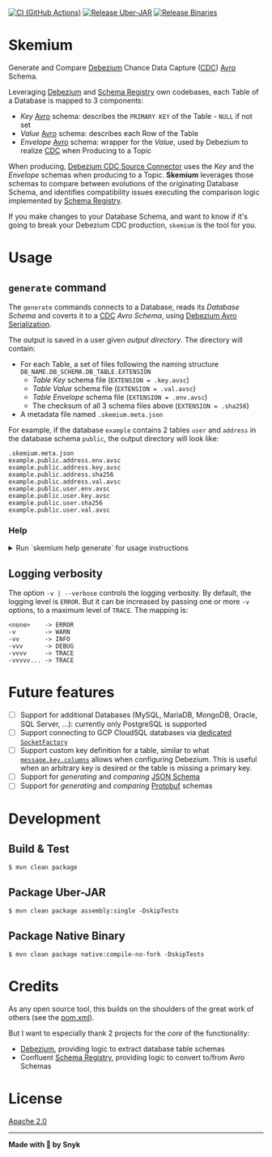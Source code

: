[![CI (GitHub Actions)](https://github.com/snyk/skemium/actions/workflows/ci.yaml/badge.svg)](https://github.com/snyk/skemium/actions/workflows/ci.yaml)
[![Release Uber-JAR](https://github.com/snyk/skemium/actions/workflows/release-uberjar.yaml/badge.svg)](https://github.com/snyk/skemium/actions/workflows/release-uberjar.yaml)
[![Release Binaries](https://github.com/snyk/skemium/actions/workflows/release-binaries.yaml/badge.svg)](https://github.com/snyk/skemium/actions/workflows/release-binaries.yaml)

# Skemium

Generate and Compare [Debezium] Chance Data Capture ([CDC]) [Avro] Schema.

Leveraging [Debezium] and [Schema Registry] own codebases, each Table of a Database is mapped to 3 components:

* _Key_ [Avro] schema: describes the `PRIMARY KEY` of the Table - `NULL` if not set
* _Value_ [Avro] schema: describes each Row of the Table
* _Envelope_ [Avro] schema: wrapper for the _Value_, used by Debezium to realize [CDC] when Producing to a Topic

When producing, [Debezium CDC Source Connector] uses the _Key_ and the _Envelope_ schemas when producing to a Topic.
**Skemium** leverages those schemas to compare between evolutions of the originating Database Schema,
and identifies compatibility issues executing the comparison logic implemented by [Schema Registry].

If you make changes to your Database Schema, and want to know if it's going to break your Debezium CDC production,
`skemium` is the tool for you.

# Usage

## `generate` command

The `generate` commands connects to a Database, reads its _Database Schema_ and coverts it to a [CDC] _Avro Schema_,
using [Debezium Avro Serialization].

The output is saved in a user given _output directory_. The directory will contain:

* For each Table, a set of files following the naming structure `DB_NAME.DB_SCHEMA.DB_TABLE.EXTENSION`
  * _Table Key_ schema file (`EXTENSION = .key.avsc`)
  * _Table Value_ schema file (`EXTENSION = .val.avsc`)
  * _Table Envelope_ schema file (`EXTENSION = .env.avsc`)
  * The checksum of all 3 schema files above (`EXTENSION = .sha256`)
* A metadata file named `.skemium.meta.json`

For example, if the database `example` contains 2 tables `user` and `address` in the database schema `public`, the output
directory will look like:

```
.skemium.meta.json
example.public.address.env.avsc
example.public.address.key.avsc
example.public.address.sha256
example.public.address.val.avsc
example.public.user.env.avsc
example.public.user.key.avsc
example.public.user.sha256
example.public.user.val.avsc
```

### Help

<details>
<summary>Run `skemium help generate` for usage instructions</summary>

```shell
$ skemium help generate

Generates Avro Schema from Tables in a Database

skemium generate [-v] -d=<dbName> -h=<hostname> [--kind=<kind>] -p=<port> --password=<password> -u=<username> [-s=<dbSchemas>[,
                 <dbSchemas>...]]... [-t=<dbTables>[,<dbTables>...]]... [-x=<dbExcludedColumns>[,<dbExcludedColumns>...]]... [DIRECTORY_PATH]

Description:

Connects to Database, finds schemas and tables,
converts table schemas to Avro Schemas, stores them in a directory.

Parameters:
      [DIRECTORY_PATH]        Output directory
                                Default: skemium-20250528-112610

Options:
  -d, --database=<dbName>     Database name (env: DB_NAME)
  -h, --hostname=<hostname>   Database hostname (env: DB_HOSTNAME)
      --kind=<kind>           Database kind (values: POSTGRES - env: DB_KIND - optional)
                                Default: POSTGRES
  -p, --port=<port>           Database port (env: DB_PORT)
      --password=<password>   Database password (env: DB_PASSWORD)
  -s, --schema=<dbSchemas>[,<dbSchemas>...]
                              Database schema(s); all if omitted (env: DB_SCHEMA - optional)
  -t, --table=<dbTables>[,<dbTables>...]
                              Database table(s); all if omitted (env: DB_TABLE - optional)
  -u, --username=<username>   Database username (env: DB_USERNAME)
  -v, --verbose               Logging Verbosity - use multiple -v to increase (default: ERROR)
  -x, --exclude-column=<dbExcludedColumns>[,<dbExcludedColumns>...]
                              Database table column(s) to exclude (fmt: DB_SCHEMA.DB_TABLE.DB_COLUMN - env: DB_EXCLUDED_COLUMN - optional)
```
</details>


## Logging verbosity

The option `-v | --verbose` controls the logging verbosity. By default, the logging level is `ERROR`.
But it can be increased by passing one or more `-v` options, to a maximum level of `TRACE`. The mapping is:

```
<none>    -> ERROR
-v        -> WARN
-vv       -> INFO
-vvv      -> DEBUG
-vvvv     -> TRACE
-vvvvv... -> TRACE
```

# Future features

* [ ] Support for additional Databases (MySQL, MariaDB, MongoDB, Oracle, SQL Server, ...): currently only PostgreSQL is supported
* [ ] Support connecting to GCP CloudSQL databases via
  [dedicated `SocketFactory`](https://github.com/GoogleCloudPlatform/cloud-sql-jdbc-socket-factory)
* [ ] Support custom key definition for a table, similar to what
  [`message.key.columns`](https://debezium.io/documentation/reference/stable/connectors/postgresql.html#postgresql-property-message-key-columns)
  allows when configuring Debezium. This is useful when an arbitrary key is desired or the table is missing a primary key.
* [ ] Support for _generating_ and _comparing_ [JSON Schema] 
* [ ] Support for _generating_ and _comparing_ [Protobuf] schemas 

# Development

## Build & Test

```shell
$ mvn clean package
```

## Package Uber-JAR

```shell
$ mvn clean package assembly:single -DskipTests
```

## Package Native Binary

```shell
$ mvn clean package native:compile-no-fork -DskipTests
```

# Credits

As any open source tool, this builds on the shoulders of the great work of others (see the [pom.xml](./pom.xml)).

But I want to especially thank 2 projects for the _core_ of the functionality:
  * [Debezium], providing logic to extract database table schemas
  * Confluent [Schema Registry], providing logic to convert to/from Avro Schemas

# License

[Apache 2.0](./LICENSE)

---

**Made with 💜 by Snyk**

[Debezium]: https://debezium.io/
[CDC]: https://en.wikipedia.org/wiki/Change_data_capture
[Avro]: https://avro.apache.org/
[Debezium CDC Source Connector]: https://debezium.io/documentation/reference/stable/connectors/index.html
[Schema Registry]: https://docs.confluent.io/platform/6.2/schema-registry/index.html
[Debezium Avro Serialization]: https://debezium.io/documentation/reference/stable/configuration/avro.html
[JSON Schema]: https://json-schema.org/
[Protobuf]: https://protobuf.dev/
